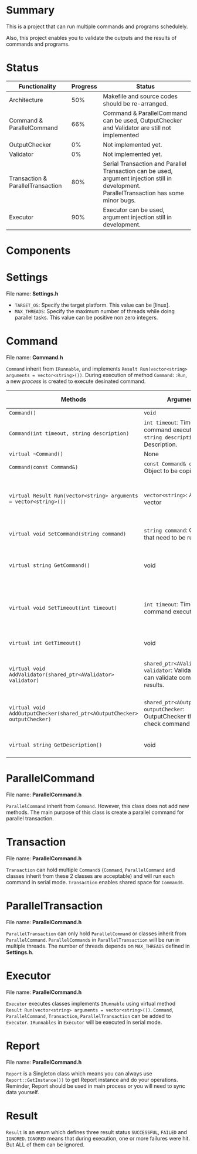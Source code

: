 # Summary
This is a project that can run multiple commands and programs schedulely.

Also, this project enables you to validate the outputs and the results of commands and programs.

# Status
|Functionality|Progress|Status|
|-------------|--------|------|
|Architecture|50%|Makefile and source codes should be re-arranged.|
|Command & ParallelCommand|66%|Command & ParallelCommand can be used, OutputChecker and Validator are still not implemented|
|OutputChecker|0%|Not implemented yet.|
|Validator|0%|Not implemented yet.|
|Transaction & ParallelTransaction|80%|Serial Transaction and Parallel Transaction can be used, argument injection still in development. ParallelTransaction has some minor bugs.|
|Executor|90%|Executor can be used, argument injection still in development.|

# Components
# Settings
File name: **Settings.h**

- `TARGET_OS`: Specify the target platform. This value can be [linux].
- `MAX_THREADS`: Specify the maximum number of threads while doing parallel tasks. This value can be positive non zero integers.

# Command
File name: **Command.h**

`Command` inherit from `IRunnable`, and implements `Result Run(vector<string> arguments = vector<string>())`. During execution of method `Command::Run`, a new *process* is created to execute desinated command.

|Methods|Arguments|Return Value|Comments|
|-------|---------|------------|--------|
|`Command()`|`void`|None|Constructor.|
|`Command(int timeout, string description)`|`int timeout`: Timeout of command execution. <br />`string description`: Description.|None|Constructor|
|`virtual ~Command()`|None|None|Destructor|
|`Command(const Command&)`|`const Command& command`: Object to be copied.|None|Copy constructor.|
|`virtual Result Run(vector<string> arguments = vector<string>())`|`vector<string>`: Arguments vector|`Result`: Result of command execution, defined in **Result.h**|This method implements `IRunnable::Run`.|
|`virtual void SetCommand(string command)`|`string command`: Command that need to be run.|void|Add command that need to be run.|
|`virtual string GetCommand()`|void|`string`: Command that added to this class.|Return command that added to this class.|
|`virtual void SetTimeout(int timeout)`|`int timeout`: Timeout of command execution.|void|Command process will be terminated when exceeded timeout.|
|`virtual int GetTimeout()`|void|`int`: Command timeout.|Return command timeout.|
|`virtual void AddValidator(shared_ptr<AValidator> validator)`|`shared_ptr<AValidator> validator`: Validator that can validate command results.|void|Add validator that can validate command results.|
|`virtual void AddOutputChecker(shared_ptr<AOutputChecker> outputChecker)`|`shared_ptr<AOutputChecker> outputChecker`: OutputChecker that can check command output.|void|Add outputChecker that can check command output.|
|`virtual string GetDescription()`|void|`string`: Command description.|Get command description.|

# ParallelCommand
File name: **ParallelCommand.h**

`ParallelCommand` inherit from `Command`. However, this class does not add new methods. The main purpose of this class is create a parallel command for parallel transaction.

# Transaction
File name: **ParallelCommand.h**

`Transaction` can hold multiple `Command`s (`Command`, `ParallelCommand` and classes inherit from these 2 classes are acceptable) and will run each command in serial mode. `Transaction` enables shared space for `Command`s.

# ParallelTransaction
File name: **ParallelCommand.h**

`ParallelTransaction` can only hold `ParallelCommand` or classes inherit from `ParallelCommand`. `ParallelCommand`s in `ParallelTransaction` will be run in multiple threads. The number of threads depends on `MAX_THREADS` defined in **Settings.h**.

# Executor
File name: **ParallelCommand.h**

`Executor` executes classes implements `IRunnable` using virtual method `Result Run(vector<string> arguments = vector<string>())`. `Command`, `ParallelCommand`, `Transaction`, `ParallelTransaction` can be added to `Executor`. `IRunnables` in `Executor` will be executed in serial mode.

# Report
File name: **ParallelCommand.h**

`Report` is a Singleton class which means you can always use `Report::GetInstance())` to get Report instance and do your operations. Reminder, Report should be used in main process or you will need to sync data yourself.

# Result
`Result` is an enum which defines three result status `SUCCESSFUL`, `FAILED` and `IGNORED`. `IGNORED` means that during execution, one or more failures were hit. But ALL of them can be ignored.